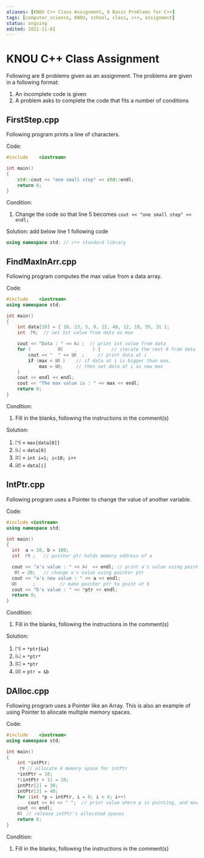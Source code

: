 ```yaml
---
aliases: [KNOU C++ Class Assignment, 8 Basic Problems for C++]
tags: [computer_science, KNOU, school, class, c++, assignment]
status: ongoing
edited: 2021-11-01
---
```


# KNOU C++ Class Assignment
Following are 8 problems given as an assignment.
The problems are given in a following format:
1. An incomplete code is given
2. A problem asks to complete the code that fits a number of conditions

## FirstStep.cpp
Following program prints a line of characters.

Code:
```c++
#include	<iostream>

int main()
{
    std::cout << "one small step" << std::endl;
    return 0;
}
```

Condition:
1. Change the code so that line 5 becomes
`cout << "one small step" << endl;`

Solution:
add below line 1 following code
```c++
using namespace std; // c++ standard library
```

## FindMaxInArr.cpp
Following program computes the max value from a data array.

Code:
```c++
#include	<iostream>
using namespace std;

int main()
{
    int data[10] = { 10, 23, 5, 9, 22, 48, 12, 10, 55, 31 };
    int  ㈀;  // set 1st value from data as max

    cout << "Data : " << ㈁ ;  // print 1st value from data
    for (          ㈂           ) {    // iterate the rest 9 from data
        cout << "  " << ㈃  ;     // print data at i
        if (max < ㈃ )    // if data at i is bigger than max,
            max = ㈃;     // then set data at i as new max
    }
    cout << endl << endl;
    cout << "The max value is : " << max << endl;
    return 0;
}
```

Condition:
1. Fill in the blanks, following the instructions in the comment(s)

Solution:
1. ㈀ = `max{data[0]}`
2. ㈁ = `data[0]`
3. ㈂ = `int i=1; i<10; i++`
4. ㈃ = `data[i]`

## IntPtr.cpp
Following program uses a Pointer to change the value of another variable.

Code:
```c++
#include <iostream>
using namespace std;

int main()
{
  int  a = 10, b = 100;
  int  ㈀ ; 	 // pointer ptr holds memory address of a

  cout << "a's value : " << ㈁  << endl; // print a's value using pointer ptr
   ㈂ = 20;   // change a's value using pointer ptr
  cout << "a's new value : " << a << endl;
  ㈃      ;         // make pointer ptr to point at b
  cout << "b's value : " << *ptr << endl;
  return 0;
}
```

Condition:
1. Fill in the blanks, following the instructions in the comment(s)

Solution:
1. ㈀ = `*ptr{&a}`
2. ㈁ = `*ptr*`
3. ㈂ = `*ptr`
4. ㈃ = `ptr = &b`

## DAlloc.cpp
Following program uses a Pointer like an Array.
This is also an example of using Pointer to allocate multiple memory spaces.

Code:
```c++
#include	<iostream>
using namespace std;

int main()
{
    int *intPtr;
     ㈀ // allocate 4 memory space for intPtr
    *intPtr = 10;
    *(intPtr + 1) = 20;
    intPtr[2] = 30;
    intPtr[3] = 40;
    for (int *p = intPtr, i = 0; i < 4; i++)
        cout << ㈁ << " ";  // print value where p is pointing, and move p to next
    cout << endl;
    ㈂　// release intPtr's allocated spaces
    return 0;
}
```

Condition:
1. Fill in the blanks, following the instructions in the comment(s)